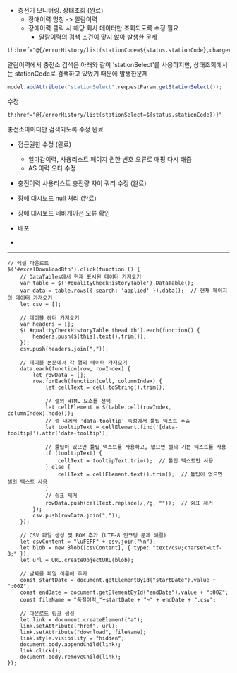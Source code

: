 - 충전기 모니터링. 상태조회 (완료)
	- 장애이력 명칭 -> 알람이력
	- 장애이력 클릭 시 해당 회사 데이터만 조회되도록 수정 필요
		- 알람이력의 검색 조건이 맞지 않아 발생한 문제
```html
th:href="@{/errorHistory/list(stationCode=${status.stationCode},chargerId=${status.chargerId},outletId=${status.outletId})}"
```
알람이력에서 충전소 검색은 아래와 같이 'stationSelect'를 사용하지만, 상태조회에서는 stationCode로 검색하고 있었기 때문에 발생한문제
```java
model.addAttribute("stationSelect",requestParam.getStationSelect());
```
수정
```html
th:href="@{/errorHistory/list(stationSelect=${status.stationCode})}"
```
충전소아이디만 검색되도록 수정 완료

- 접근권한 수정 (완료)
	- 일마감이력, 사용리스트 페이지 권한 번호 오류로 매핑 다시 해줌
	- AS 이력 오타 수정 

- 충전이력 사용리스트 충전량 차이 쿼리 수정 (완료)
- 장애 대시보드 null 처리 (완료)
- 장애 대시보드 네비게이션 오류 확인
- 배포
- 
---

```
// 엑셀 다운로드  
$('#excelDownloadBtn').click(function () {  
    // DataTables에서 현재 표시된 데이터 가져오기  
    var table = $('#qualityCheckHistoryTable').DataTable();  
    var data = table.rows({ search: 'applied' }).data();  // 현재 페이지의 데이터 가져오기  
    let csv = [];  
  
    // 테이블 헤더 가져오기  
    var headers = [];  
    $('#qualityCheckHistoryTable thead th').each(function() {  
        headers.push($(this).text().trim());  
    });  
    csv.push(headers.join(","));  
  
    // 테이블 본문에서 각 행의 데이터 가져오기  
    data.each(function(row, rowIndex) {  
        let rowData = [];  
        row.forEach(function(cell, columnIndex) {  
            let cellText = cell.toString().trim();  
  
            // 셀의 HTML 요소를 선택  
            let cellElement = $(table.cell(rowIndex, columnIndex).node());  
            // 셀 내에서 'data-tooltip' 속성에서 툴팁 텍스트 추출  
            let tooltipText = cellElement.find('[data-tooltip]').attr('data-tooltip');  
  
            // 툴팁이 있으면 툴팁 텍스트를 사용하고, 없으면 셀의 기본 텍스트를 사용  
            if (tooltipText) {  
                cellText = tooltipText.trim();  // 툴팁 텍스트만 사용  
            } else {  
                cellText = cellElement.text().trim();  // 툴팁이 없으면 셀의 텍스트 사용  
            }  
            // 쉼표 제거  
            rowData.push(cellText.replace(/,/g, ""));  // 쉼표 제거  
        });  
        csv.push(rowData.join(","));  
    });  
  
    // CSV 파일 생성 및 BOM 추가 (UTF-8 인코딩 문제 해결)  
    let csvContent = "\uFEFF" + csv.join("\n");  
    let blob = new Blob([csvContent], { type: "text/csv;charset=utf-8;" });  
    let url = URL.createObjectURL(blob);  
  
    // 날짜를 파일 이름에 추가  
    const startDate = document.getElementById("startDate").value + ":00Z";  
    const endDate = document.getElementById("endDate").value + ":00Z";  
    const fileName = "품질이력_"+startDate + "~" + endDate + ".csv";  
  
    // 다운로드 링크 생성  
    let link = document.createElement("a");  
    link.setAttribute("href", url);  
    link.setAttribute("download", fileName);  
    link.style.visibility = "hidden";  
    document.body.appendChild(link);  
    link.click();  
    document.body.removeChild(link);  
});
```